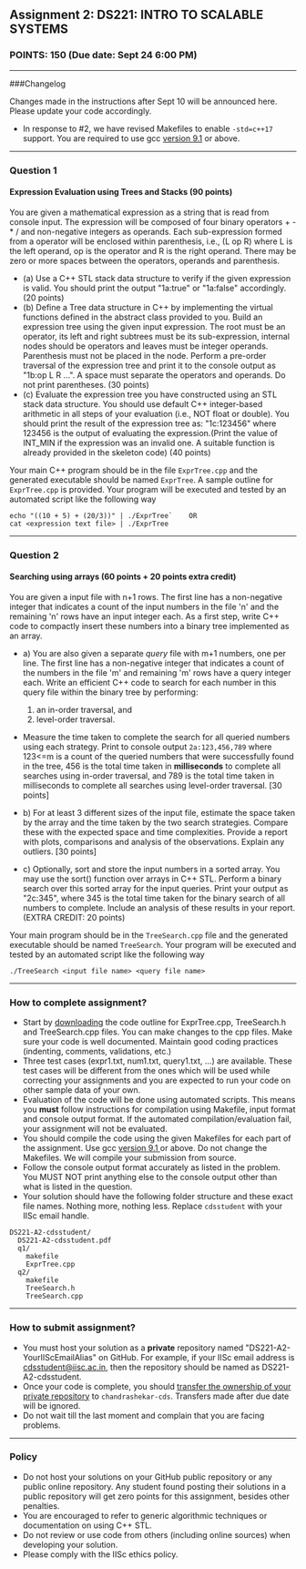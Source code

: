 ## Assignment 2: DS221: INTRO TO SCALABLE SYSTEMS 

### POINTS: 150 (Due date: Sept 24 6:00 PM)

-----------------------
###Changelog

Changes made in the instructions after Sept 10 will be announced here. Please update your code accordingly.

* In response to #2, we have revised Makefiles to enable `-std=c++17` support. You are required to use gcc [version 9.1](https://lwn.net/Articles/787385/) or above.

-----------------------
### Question 1
#### Expression Evaluation using Trees and Stacks (90 points)

You are given a mathematical expression as a string that is read from console input. The expression will be composed of four binary operators + - * / and non-negative integers as operands. Each sub-expression formed from a operator will be enclosed within parenthesis, i.e., (L op R) where L is the left operand, op is the operator and R is the right operand. There may be zero or more spaces between the operators, operands and parenthesis.

* (a) Use a C++ STL stack data structure to verify if the given expression is valid. You should print the output "1a:true" or "1a:false" accordingly. (20 points)
* (b) Define a Tree data structure in C++ by implementing the virtual functions defined in the abstract class provided to you. Build an expression tree using the given input expression. The root must be an operator, its left and right subtrees must be its sub-expression, internal nodes should be operators and leaves must be integer operands. Parenthesis must not be placed in the node. Perform a pre-order traversal of the expression tree and print it to the console output as "1b:op L R ...". A space must separate the operators and operands. Do not print parentheses. (30 points)
* (c) Evaluate the expression tree you have constructed using an STL stack data structure. You should use default C++ integer-based arithmetic in all steps of your evaluation (i.e., NOT float or double). You should print the result of the expression tree as: "1c:123456" where 123456 is the output of evaluating the expression.(Print the value of INT_MIN if the expression was an invalid one. A suitable function is already provided in the skeleton code) (40 points)

Your main C++ program should be in the file `ExprTree.cpp` and the generated executable should be named `ExprTree`. A sample outline for `ExprTree.cpp` is provided. Your program will be executed and tested by an automated script like the following way
```
echo "((10 + 5) + (20/3))" | ./ExprTree`    OR
cat <expression text file> | ./ExprTree
```

-----------------------
### Question 2
#### Searching using arrays (60 points + 20 points extra credit)
You are given a input file with n+1 rows. The first line has a non-negative integer that indicates a count of the input numbers in the file 'n' and the remaining 'n' rows have an input integer each. As a first step, write C++ code to compactly insert these numbers into a binary tree implemented as an array.

* a) You are also given a separate _query_ file with m+1 numbers, one per line. The first line has a non-negative integer that indicates a count of the numbers in the file 'm' and remaining 'm' rows have a query integer each. Write an efficient C++ code to search for each number in this query file within the binary tree by performing:
  1. an in-order traversal, and 
  2. level-order traversal. 
* Measure the time taken to complete the search for all queried numbers using each strategy. Print to console output `2a:123,456,789` where 123<=m is a count of the queried numbers that were successfully found in the tree, 456 is the total time taken in **milliseconds** to complete all searches using in-order traversal, and 789 is the total time taken in milliseconds to complete all searches using level-order traversal. [30 points]

* b) For at least 3 different sizes of the input file, estimate the space taken by the array and the time taken by the two search strategies. Compare these with the expected space and time complexities. Provide a report with plots, comparisons and analysis of the observations. Explain any outliers. [30 points]

* c) Optionally, sort and store the input numbers in a sorted array. You may use the sort() function over arrays in C++ STL. Perform a binary search over this sorted array for the input queries. Print your output as "2c:345", where 345 is the total time taken for the binary search of all numbers to complete. Include an analysis of these results in your report. (EXTRA CREDIT: 20 points)

Your main program should be in the `TreeSearch.cpp` file and the generated executable should be named `TreeSearch`. Your program will be executed and tested by an automated script like the following way
```
./TreeSearch <input file name> <query file name>
```
-----------------------
### How to complete assignment?
* Start by [downloading](https://github.com/DS221-2021/Assignment2/archive/refs/heads/main.zip) the code outline for ExprTree.cpp, TreeSearch.h and TreeSearch.cpp files. You can make changes to the cpp files. Make sure your code is well documented. Maintain good coding practices (indenting, comments, validations, etc.)
* Three test cases (expr1.txt, num1.txt, query1.txt, ...) are available. These test cases will be different from the ones which will be used while correcting your assignments and you are expected to run your code on other sample data of your own.
* Evaluation of the code will be done using automated scripts. This means you **must** follow instructions for compilation using Makefile, input format and console output format. If the automated compilation/evaluation fail, your assignment will not be evaluated.
* You should compile the code using the given Makefiles for each part of the assignment. Use gcc [version 9.1 ](https://lwn.net/Articles/787385/) or above. Do not change the Makefiles. We will compile your submission from source.
* Follow the console output format accurately as listed in the problem. You MUST NOT print anything else to the console output other than what is listed in the question. 
* Your solution should have the following folder structure and these exact file names. Nothing more, nothing less. Replace `cdsstudent` with your IISc email handle.
```
DS221-A2-cdsstudent/
  DS221-A2-cdsstudent.pdf
  q1/
    makefile
    ExprTree.cpp
  q2/
    makefile
    TreeSearch.h
    TreeSearch.cpp
```   
  
-----------------------
### How to submit assignment?
* You must host your solution as a **private** repository named "DS221-A2-YourIIScEmailAlias" on GitHub. For example, if your IISc email address is cdsstudent@iisc.ac.in, then the repository should be named as DS221-A2-cdsstudent.
* Once your code is complete, you should [transfer the ownership of your private repository](https://docs.github.com/en/github/administering-a-repository/managing-repository-settings/transferring-a-repository#transferring-a-repository-owned-by-your-user-account) to `chandrashekar-cds`. Transfers made after due date will be ignored.
* Do not wait till the last moment and complain that you are facing problems. 

-----------------------
### Policy
* Do not host your solutions on your GitHub public repository or any public online repository. Any student found posting their solutions in a public repository will get zero points for this assignment, besides other penalties. 
* You are encouraged to refer to generic algorithmic techniques or documentation on using C++ STL.
* Do not review or use code from others (including online sources) when developing your solution. 
* Please comply with the IISc ethics policy.
